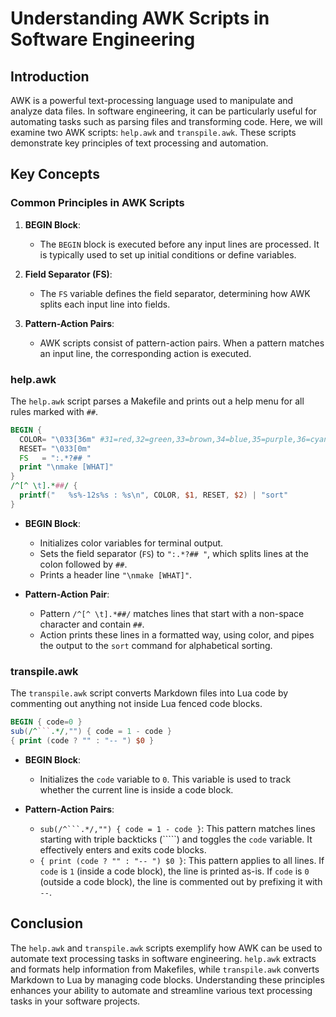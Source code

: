 #  Understanding AWK Scripts in Software Engineering

## Introduction
AWK is a powerful text-processing language used to manipulate and analyze data files. In software engineering, it can be particularly useful for automating tasks such as parsing files and transforming code. Here, we will examine two AWK scripts: `help.awk` and `transpile.awk`. These scripts demonstrate key principles of text processing and automation.

## Key Concepts

### Common Principles in AWK Scripts

1. **BEGIN Block**:
    - The `BEGIN` block is executed before any input lines are processed. It is typically used to set up initial conditions or define variables.
    
2. **Field Separator (FS)**:
    - The `FS` variable defines the field separator, determining how AWK splits each input line into fields.

3. **Pattern-Action Pairs**:
    - AWK scripts consist of pattern-action pairs. When a pattern matches an input line, the corresponding action is executed.

### help.awk

The `help.awk` script parses a Makefile and prints out a help menu for all rules marked with `##`.

```awk
BEGIN { 
  COLOR= "\033[36m" #31=red,32=green,33=brown,34=blue,35=purple,36=cyan,37=white
  RESET= "\033[0m"     
  FS   = ":.*?## "        
  print "\nmake [WHAT]" 
}
/^[^ \t].*##/ {          
  printf("   %s%-12s%s : %s\n", COLOR, $1, RESET, $2) | "sort"  
}
```

- **BEGIN Block**:
  - Initializes color variables for terminal output.
  - Sets the field separator (`FS`) to `":.*?## "`, which splits lines at the colon followed by `##`.
  - Prints a header line `"\nmake [WHAT]"`.

- **Pattern-Action Pair**:
  - Pattern `/^[^ \t].*##/` matches lines that start with a non-space character and contain `##`.
  - Action prints these lines in a formatted way, using color, and pipes the output to the `sort` command for alphabetical sorting.

### transpile.awk

The `transpile.awk` script converts Markdown files into Lua code by commenting out anything not inside Lua fenced code blocks.

```awk
BEGIN { code=0 }  
sub(/^```.*/,"") { code = 1 - code } 
{ print (code ? "" : "-- ") $0 }
```

- **BEGIN Block**:
  - Initializes the `code` variable to `0`. This variable is used to track whether the current line is inside a code block.

- **Pattern-Action Pairs**:
  - `sub(/^```.*/,"") { code = 1 - code }`: This pattern matches lines starting with triple backticks (`````) and toggles the `code` variable. It effectively enters and exits code blocks.
  - `{ print (code ? "" : "-- ") $0 }`: This pattern applies to all lines. If `code` is `1` (inside a code block), the line is printed as-is. If `code` is `0` (outside a code block), the line is commented out by prefixing it with `--`.

## Conclusion
The `help.awk` and `transpile.awk` scripts exemplify how AWK can be used to automate text processing tasks in software engineering. `help.awk` extracts and formats help information from Makefiles, while `transpile.awk` converts Markdown to Lua by managing code blocks. Understanding these principles enhances your ability to automate and streamline various text processing tasks in your software projects.
